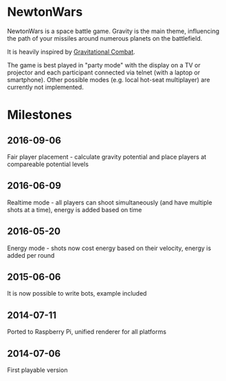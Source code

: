 NewtonWars
==========

NewtonWars is a space battle game. Gravity is the main theme, influencing the path of your missiles around numerous planets on the battlefield.

It is heavily inspired by [Gravitational Combat](http://home.cs.tum.edu/~jain/software/gravcombat.php).

The game is best played in "party mode" with the display on a TV or projector and each participant connected via telnet (with a laptop or smartphone). Other possible modes (e.g. local hot-seat multiplayer) are currently not implemented.


Milestones
==========

2016-09-06
----------
Fair player placement - calculate gravity potential and place players at compareable potential levels

2016-06-09
----------
Realtime mode - all players can shoot simultaneously (and have multiple shots at a time), energy is added based on time

2016-05-20
----------
Energy mode - shots now cost energy based on their velocity, energy is added per round

2015-06-06
----------
It is now possible to write bots, example included

2014-07-11
----------
Ported to Raspberry Pi, unified renderer for all platforms

2014-07-06
----------
First playable version
